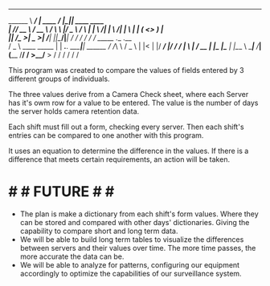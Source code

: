 __________        ___                __  ____  
\______   \ _____/  |_  ____   _____/  |_|__| ____   ____  
 |       _// __ \   __\/ __ \ /    \   __\  |/  _ \ /    \ 
 |    |   \  ___/|  | \  ___/|   |  \  | |  (  <_> )   |  
 |____|_  /\___  >__|  \___  >___|  /__| |__|\____/|___|  /
        \/     \/          \/     \/                    \/ 
   _____                .__               .__        
  /  _  \   ____ _____  |  | ___.__. _____|__| ______
 /  /_\  \ /    _  \ |  |<   |  |/  ___/  |/  ___/
/    |    \   |  \/ __ \|  |_\___  |\___ \|  |\___ \ 
\____|__  /___|  (____  /____/ ____/____  >__/____  >
        \/     \/     \/     \/         \/        \/ 



This program was created to compare the values of fields entered by 3 different groups of individuals.

The three values derive from a Camera Check sheet, where each Server has it's owm row for a value to be entered. 
The value is the number of days the server holds camera retention data.

Each shift must fill out a form, checking every server. Then each shift's entries can be compared to one another with this program.

It uses an equation to determine the difference in the values. If there is a difference that meets certain requirements, an action will be taken.

# # # FUTURE # # #
- The plan is make a dictionary from each shift's form values. Where they can be stored and compared with other days' dictionaries. Giving the 
capability to compare short and long term data.
- We will be able to build long term tables to visualize the differences between servers and their values over time. The more time passes,
the more accurate the data can be.
- We will be able to analyze for patterns, configuring our equipment accordingly to optimize the capabilities of our surveillance system.
